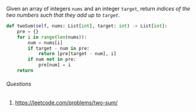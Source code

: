 Given an array of integers `nums` and an integer `target`, return _indices of the two numbers such that they add up to `target`_.

```python
def twoSum(self, nums: List[int], target: int) -> List[int]:
    pre = {}
    for i in range(len(nums)):
        num = nums[i]
        if target - num in pre:
            return [pre[target - num], i]
        if num not in pre:
            pre[num] = i
    return
```
###### Questions
1. https://leetcode.com/problems/two-sum/